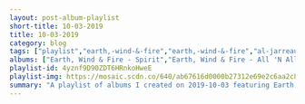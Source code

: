 ```yaml
---
layout: post-album-playlist
short-title: 10-03-2019
title: 10-03-2019
category: blog
tags: ["playlist","earth,-wind-&-fire","earth,-wind-&-fire","al-jarreau","stevie-wonder","alice-cooper","alice-cooper","alice-cooper","alice-cooper","alice-cooper","alice-cooper","alice-cooper","alice-cooper","alice-cooper","alice-cooper","alice-cooper","alice-cooper","alice-cooper","alice-cooper","alice-cooper","alice-cooper","alice-cooper","alice-cooper","lagwagon","wilco","goonies-never-say-die","toe"]
albums: ["Earth, Wind & Fire - Spirit","Earth, Wind & Fire - All 'N All","Al Jarreau - We Got By","Stevie Wonder - Songs In The Key Of Life","Alice Cooper - Hey Stoopid","Alice Cooper - Billion Dollar Babies (Deluxe Reissue)","Alice Cooper - Trash","Alice Cooper - Billion Dollar Babies","Alice Cooper - Paranormal","Alice Cooper - Muscle of Love","Alice Cooper - Love It to Death","Alice Cooper - Billion Dollar Babies (Deluxe Reissue)","Alice Cooper - Trash","Alice Cooper - Raise Your Fist And Yell","Alice Cooper - School's Out","Alice Cooper - Welcome to My Nightmare","Alice Cooper - Killer","Alice Cooper - Billion Dollar Babies (Deluxe Reissue)","Alice Cooper - Welcome to My Nightmare","Alice Cooper - Constrictor","Alice Cooper - Killer","Alice Cooper - School's Out","Lagwagon - Railer","Wilco - Ode to Joy","Goonies Never Say Die - Bright Lights Fading","toe - the book about my idle plot on a vague anxiety"]
playlist-id: 4yznf9D90ZDT6HRnkoHweE
playlist-img: https://mosaic.scdn.co/640/ab67616d0000b27312e69e2c6aa2c806b0656a09ab67616d0000b2732fee61bfec596bb6f5447c50ab67616d0000b27372fd4b342421268ca4d55ee5ab67616d0000b273f81891d2e28007ef6b918acd
summary: "A playlist of albums I created on 2019-10-03 featuring Earth, Wind & Fire, Earth, Wind & Fire, Al Jarreau, Stevie Wonder, Alice Cooper, Alice Cooper, Alice Cooper, Alice Cooper, Alice Cooper, Alice Cooper, Alice Cooper, Alice Cooper, Alice Cooper, Alice Cooper, Alice Cooper, Alice Cooper, Alice Cooper, Alice Cooper, Alice Cooper, Alice Cooper, Alice Cooper, Alice Cooper, Lagwagon, Wilco, Goonies Never Say Die, and toe."
---
```

